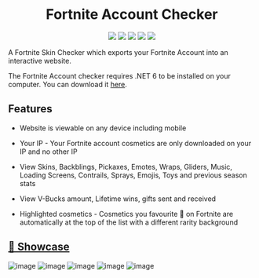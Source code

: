<div align="center">

# Fortnite Account Checker

![](https://img.shields.io/github/languages/top/KyeOnDiscord/FortniteChecker)
![](https://img.shields.io/github/downloads/KyeOnDiscord/FortniteChecker/total)
![](https://img.shields.io/github/issues/KyeOnDiscord/FortniteChecker)
![](https://img.shields.io/github/stars/KyeOnDiscord/FortniteChecker)
![](https://img.shields.io/github/repo-size/KyeOnDiscord/FortniteChecker)

</div>

A Fortnite Skin Checker which exports your Fortnite Account into an interactive website.

The Fortnite Account checker requires .NET 6 to be installed on your computer. You can download it [here](https://dotnet.microsoft.com/en-us/download/dotnet/thank-you/runtime-6.0.16-windows-x64-installer).

## Features

- Website is viewable on any device including mobile

- Your IP - Your Fortnite account cosmetics are only downloaded on your IP and no other IP

- View Skins, Backblings, Pickaxes, Emotes, Wraps, Gliders, Music, Loading Screens, Contrails, Sprays, Emojis, Toys and previous season stats

- View V-Bucks amount, Lifetime wins, gifts sent and received

- Highlighted cosmetics - Cosmetics you favourite 💖 on Fortnite are automatically at the top of the list with a different rarity background

## [🔗 Showcase](https://checker.proswapper.xyz/?bstid=C0D0C8FF72D2)
![image](https://user-images.githubusercontent.com/36981621/232632725-d69a3082-8afe-4e38-9dd0-efac33fca170.png)
![image](https://user-images.githubusercontent.com/36981621/232632794-ee9be851-3806-46f9-9e67-ea309b89f3c1.png)
![image](https://user-images.githubusercontent.com/36981621/232632815-40d3f945-a0b8-4860-95d3-627494925a09.png)
![image](https://user-images.githubusercontent.com/36981621/232632846-547b4aad-8e85-4252-8366-2de1fcb7be5a.png)
![image](https://user-images.githubusercontent.com/36981621/232632898-f66ac55b-eb3c-491c-857c-f1f1fd81b6fa.png)

